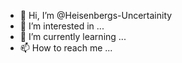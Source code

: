 - 👋 Hi, I’m @Heisenbergs-Uncertainity
- 👀 I’m interested in ...
- 🌱 I’m currently learning ...
- 📫 How to reach me ...

<!---
Heisenbergs-Uncertainity/Heisenbergs-Uncertainity is a ✨ special ✨ repository because its `README.md` (this file) appears on your GitHub profile.
You can click the Preview link to take a look at your changes.
--->
